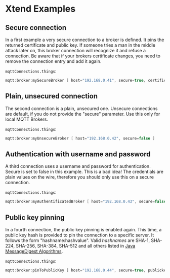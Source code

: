 # Xtend Examples

## Secure connection

In a first example a very secure connection to a broker is defined. It pins the returned certificate and public key.
If someone tries a man in the middle attack later on, this broker connection will recognize it and refuse a connection.
Be aware that if your brokers certificate changes, you need to remove the connection entry and add it again.

`mqttConnections.things`:

```java
mqtt:broker:mySecureBroker [ host="192.168.0.41", secure=true, certificatepin=true, publickeypin=true ]
```

## Plain, unsecured connection

The second connection is a plain, unsecured one. Unsecure connections are default, if you do not provide the "secure" parameter. Use this only for local MQTT Brokers.

`mqttConnections.things`:

```java
mqtt:broker:myUnsecureBroker [ host="192.168.0.42", secure=false ]
```

## Authentication with username and password

A third connection uses a username and password for authentication.
Secure is set to false in this example. This is a bad idea!
The credentials are plain values on the wire, therefore you should only use this on a secure connection.

`mqttConnections.things`:

```java
mqtt:broker:myAuthentificatedBroker [ host="192.168.0.43", secure=false, username="user", password="password" ]
```

## Public key pinning

In a fourth connection, the public key pinning is enabled again.
This time, a public key hash is provided to pin the connection to a specific server.
It follows the form "hashname:hashvalue". Valid _hashnames_ are SHA-1, SHA-224, SHA-256, SHA-384, SHA-512 and all others listed
in [Java MessageDigest Algorithms](https://docs.oracle.com/en/java/javase/17/docs/specs/security/standard-names.html#messagedigest-algorithms).

`mqttConnections.things`:

```java
mqtt:broker:pinToPublicKey [ host="192.168.0.44", secure=true, publickeypin=true, publickey="SHA-256:9a6f30e67ae9723579da2575c35daf7da3b370b04ac0bde031f5e1f5e4617eb8" ]
```
